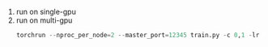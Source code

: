 1. run on single-gpu
2. run on multi-gpu
   ```python
   torchrun --nproc_per_node=2 --master_port=12345 train.py -c 0,1 -lr 2e-4 --use-wandb --amp --channels-last
   ```